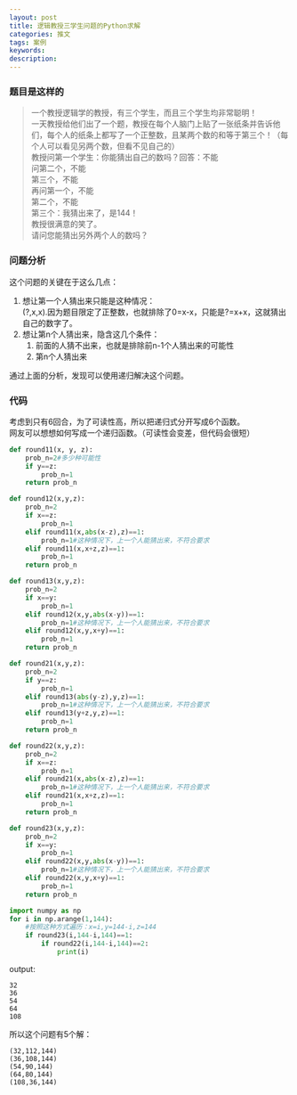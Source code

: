 ```yaml
---
layout: post
title: 逻辑教授三学生问题的Python求解
categories: 推文
tags: 案例
keywords:
description:
---
```


### 题目是这样的

>一个教授逻辑学的教授，有三个学生，而且三个学生均非常聪明！  
一天教授给他们出了一个题，教授在每个人脑门上贴了一张纸条并告诉他们，每个人的纸条上都写了一个正整数，且某两个数的和等于第三个！（每个人可以看见另两个数，但看不见自己的）  
教授问第一个学生：你能猜出自己的数吗？回答：不能  
问第二个，不能  
第三个，不能  
再问第一个，不能  
第二个，不能  
第三个：我猜出来了，是144！  
教授很满意的笑了。  
请问您能猜出另外两个人的数吗？  

### 问题分析

这个问题的关键在于这么几点：  
1. 想让第一个人猜出来只能是这种情况：  
(?,x,x).因为题目限定了正整数，也就排除了0=x-x，只能是?=x+x，这就猜出自己的数字了。  
2. 想让第n个人猜出来，隐含这几个条件：
    1. 前面的人猜不出来，也就是排除前n-1个人猜出来的可能性
    2. 第n个人猜出来

通过上面的分析，发现可以使用递归解决这个问题。  


### 代码

考虑到只有6回合，为了可读性高，所以把递归式分开写成6个函数。  
网友可以想想如何写成一个递归函数。（可读性会变差，但代码会很短）

```py
def round11(x, y, z):
    prob_n=2#多少种可能性
    if y==z:
        prob_n=1
    return prob_n

def round12(x,y,z):
    prob_n=2
    if x==z:
        prob_n=1
    elif round11(x,abs(x-z),z)==1:
        prob_n=1#这种情况下，上一个人能猜出来，不符合要求
    elif round11(x,x+z,z)==1:
        prob_n=1
    return prob_n

def round13(x,y,z):
    prob_n=2
    if x==y:
        prob_n=1
    elif round12(x,y,abs(x-y))==1:
        prob_n=1#这种情况下，上一个人能猜出来，不符合要求
    elif round12(x,y,x+y)==1:
        prob_n=1
    return prob_n

def round21(x,y,z):
    prob_n=2
    if y==z:
        prob_n=1
    elif round13(abs(y-z),y,z)==1:
        prob_n=1#这种情况下，上一个人能猜出来，不符合要求
    elif round13(y+z,y,z)==1:
        prob_n=1
    return prob_n

def round22(x,y,z):
    prob_n=2
    if x==z:
        prob_n=1
    elif round21(x,abs(x-z),z)==1:
        prob_n=1#这种情况下，上一个人能猜出来，不符合要求
    elif round21(x,x+z,z)==1:
        prob_n=1
    return prob_n

def round23(x,y,z):
    prob_n=2
    if x==y:
        prob_n=1
    elif round22(x,y,abs(x-y))==1:
        prob_n=1#这种情况下，上一个人能猜出来，不符合要求
    elif round22(x,y,x+y)==1:
        prob_n=1
    return prob_n

import numpy as np
for i in np.arange(1,144):
    #按照这种方式遍历：x=i,y=144-i,z=144
    if round23(i,144-i,144)==1:
        if round22(i,144-i,144)==2:
            print(i)
```

output:

```
32
36
54
64
108
```

所以这个问题有5个解：
```
(32,112,144)
(36,108,144)
(54,90,144)
(64,80,144)
(108,36,144)

```
